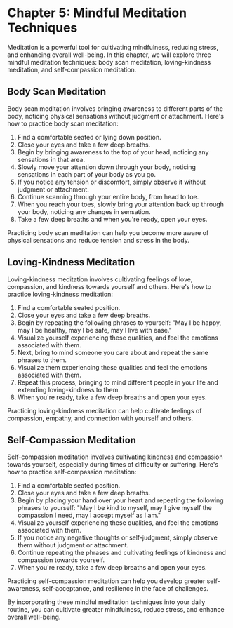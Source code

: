 Chapter 5: Mindful Meditation Techniques
========================================

Meditation is a powerful tool for cultivating mindfulness, reducing stress, and enhancing overall well-being. In this chapter, we will explore three mindful meditation techniques: body scan meditation, loving-kindness meditation, and self-compassion meditation.

Body Scan Meditation
--------------------

Body scan meditation involves bringing awareness to different parts of the body, noticing physical sensations without judgment or attachment. Here's how to practice body scan meditation:

1. Find a comfortable seated or lying down position.
2. Close your eyes and take a few deep breaths.
3. Begin by bringing awareness to the top of your head, noticing any sensations in that area.
4. Slowly move your attention down through your body, noticing sensations in each part of your body as you go.
5. If you notice any tension or discomfort, simply observe it without judgment or attachment.
6. Continue scanning through your entire body, from head to toe.
7. When you reach your toes, slowly bring your attention back up through your body, noticing any changes in sensation.
8. Take a few deep breaths and when you're ready, open your eyes.

Practicing body scan meditation can help you become more aware of physical sensations and reduce tension and stress in the body.

Loving-Kindness Meditation
--------------------------

Loving-kindness meditation involves cultivating feelings of love, compassion, and kindness towards yourself and others. Here's how to practice loving-kindness meditation:

1. Find a comfortable seated position.
2. Close your eyes and take a few deep breaths.
3. Begin by repeating the following phrases to yourself: "May I be happy, may I be healthy, may I be safe, may I live with ease."
4. Visualize yourself experiencing these qualities, and feel the emotions associated with them.
5. Next, bring to mind someone you care about and repeat the same phrases to them.
6. Visualize them experiencing these qualities and feel the emotions associated with them.
7. Repeat this process, bringing to mind different people in your life and extending loving-kindness to them.
8. When you're ready, take a few deep breaths and open your eyes.

Practicing loving-kindness meditation can help cultivate feelings of compassion, empathy, and connection with yourself and others.

Self-Compassion Meditation
--------------------------

Self-compassion meditation involves cultivating kindness and compassion towards yourself, especially during times of difficulty or suffering. Here's how to practice self-compassion meditation:

1. Find a comfortable seated position.
2. Close your eyes and take a few deep breaths.
3. Begin by placing your hand over your heart and repeating the following phrases to yourself: "May I be kind to myself, may I give myself the compassion I need, may I accept myself as I am."
4. Visualize yourself experiencing these qualities, and feel the emotions associated with them.
5. If you notice any negative thoughts or self-judgment, simply observe them without judgment or attachment.
6. Continue repeating the phrases and cultivating feelings of kindness and compassion towards yourself.
7. When you're ready, take a few deep breaths and open your eyes.

Practicing self-compassion meditation can help you develop greater self-awareness, self-acceptance, and resilience in the face of challenges.

By incorporating these mindful meditation techniques into your daily routine, you can cultivate greater mindfulness, reduce stress, and enhance overall well-being.
